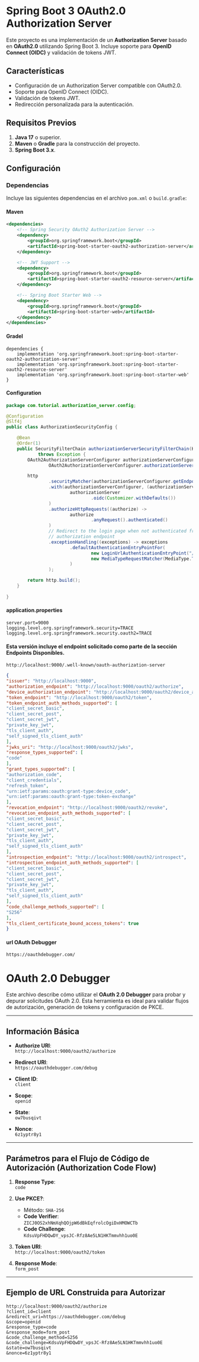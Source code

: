 # Spring Boot 3 OAuth2.0 Authorization Server

Este proyecto es una implementación de un **Authorization Server** basado en **OAuth2.0** utilizando Spring Boot 3. Incluye soporte para **OpenID Connect (OIDC)** y validación de tokens JWT.

## Características

- Configuración de un Authorization Server compatible con OAuth2.0.
- Soporte para OpenID Connect (OIDC).
- Validación de tokens JWT.
- Redirección personalizada para la autenticación.

## Requisitos Previos

1. **Java 17** o superior.
2. **Maven** o **Gradle** para la construcción del proyecto.
3. **Spring Boot 3.x**.

## Configuración

### Dependencias

Incluye las siguientes dependencias en el archivo `pom.xml` o `build.gradle`:

#### Maven

```xml
<dependencies>
    <!-- Spring Security OAuth2 Authorization Server -->
    <dependency>
        <groupId>org.springframework.boot</groupId>
        <artifactId>spring-boot-starter-oauth2-authorization-server</artifactId>
    </dependency>

    <!-- JWT Support -->
    <dependency>
        <groupId>org.springframework.boot</groupId>
        <artifactId>spring-boot-starter-oauth2-resource-server</artifactId>
    </dependency>

    <!-- Spring Boot Starter Web -->
    <dependency>
        <groupId>org.springframework.boot</groupId>
        <artifactId>spring-boot-starter-web</artifactId>
    </dependency>
</dependencies>
```
#### Gradel

```text
dependencies {
    implementation 'org.springframework.boot:spring-boot-starter-oauth2-authorization-server'
    implementation 'org.springframework.boot:spring-boot-starter-oauth2-resource-server'
    implementation 'org.springframework.boot:spring-boot-starter-web'
}

```

#### Configuration

```java
package com.tutorial.authorization_server.config;

@Configuration
@Slf4j
public class AuthorizationSecurityConfig {

    @Bean
    @Order(1)
    public SecurityFilterChain authorizationServerSecurityFilterChain(HttpSecurity http)
            throws Exception {
        OAuth2AuthorizationServerConfigurer authorizationServerConfigurer =
                OAuth2AuthorizationServerConfigurer.authorizationServer();

        http
                .securityMatcher(authorizationServerConfigurer.getEndpointsMatcher())
                .with(authorizationServerConfigurer, (authorizationServer) ->
                        authorizationServer
                                .oidc(Customizer.withDefaults())
                )
                .authorizeHttpRequests((authorize) ->
                        authorize
                                .anyRequest().authenticated()
                )
                // Redirect to the login page when not authenticated from the
                // authorization endpoint
                .exceptionHandling((exceptions) -> exceptions
                        .defaultAuthenticationEntryPointFor(
                                new LoginUrlAuthenticationEntryPoint("/login"),
                                new MediaTypeRequestMatcher(MediaType.TEXT_HTML)
                        )
                );

        return http.build();
    }
    
}

```

#### application.properties

```properties
server.port=9000
logging.level.org.springframework.security=TRACE
logging.level.org.springframework.security.oauth2=TRACE

```

#### Esta versión incluye el endpoint solicitado como parte de la sección **Endpoints Disponibles**.

````url
http://localhost:9000/.well-known/oauth-authorization-server

````
````json
{
"issuer": "http://localhost:9000",
"authorization_endpoint": "http://localhost:9000/oauth2/authorize",
"device_authorization_endpoint": "http://localhost:9000/oauth2/device_authorization",
"token_endpoint": "http://localhost:9000/oauth2/token",
"token_endpoint_auth_methods_supported": [
"client_secret_basic",
"client_secret_post",
"client_secret_jwt",
"private_key_jwt",
"tls_client_auth",
"self_signed_tls_client_auth"
],
"jwks_uri": "http://localhost:9000/oauth2/jwks",
"response_types_supported": [
"code"
],
"grant_types_supported": [
"authorization_code",
"client_credentials",
"refresh_token",
"urn:ietf:params:oauth:grant-type:device_code",
"urn:ietf:params:oauth:grant-type:token-exchange"
],
"revocation_endpoint": "http://localhost:9000/oauth2/revoke",
"revocation_endpoint_auth_methods_supported": [
"client_secret_basic",
"client_secret_post",
"client_secret_jwt",
"private_key_jwt",
"tls_client_auth",
"self_signed_tls_client_auth"
],
"introspection_endpoint": "http://localhost:9000/oauth2/introspect",
"introspection_endpoint_auth_methods_supported": [
"client_secret_basic",
"client_secret_post",
"client_secret_jwt",
"private_key_jwt",
"tls_client_auth",
"self_signed_tls_client_auth"
],
"code_challenge_methods_supported": [
"S256"
],
"tls_client_certificate_bound_access_tokens": true
}
````

#### url OAuth Debugger

````url
https://oauthdebugger.com/

````

# OAuth 2.0 Debugger

Este archivo describe cómo utilizar el **OAuth 2.0 Debugger** para probar y depurar solicitudes OAuth 2.0. Esta herramienta es ideal para validar flujos de autorización, generación de tokens y configuración de PKCE.

---

## Información Básica

- **Authorize URI**:  
  `http://localhost:9000/oauth2/authorize`

- **Redirect URI**:  
  `https://oauthdebugger.com/debug`

- **Client ID**:  
  `client`

- **Scope**:  
  `openid`

- **State**:  
  `ow7busqivt`

- **Nonce**:  
  `6z1yptr8y1`

---

## Parámetros para el Flujo de Código de Autorización (Authorization Code Flow)

1. **Response Type**:  
   `code`

2. **Use PKCE?**:
    - Método: `SHA-256`
    - **Code Verifier**:  
      `ZICJ0OS2xhNmXqhQOjpW6dBkEqfrolcOgiDxHMOWCTb`
    - **Code Challenge**:  
      `KdsuVpFHDQwDY_vpsJC-Rfz8Ae5LN1HKTmmvhh1uo0E`

3. **Token URI**:  
   `http://localhost:9000/oauth2/token`

4. **Response Mode**:  
   `form_post`

---

## Ejemplo de URL Construida para Autorizar

```plaintext
http://localhost:9000/oauth2/authorize
?client_id=client
&redirect_uri=https://oauthdebugger.com/debug
&scope=openid
&response_type=code
&response_mode=form_post
&code_challenge_method=S256
&code_challenge=KdsuVpFHDQwDY_vpsJC-Rfz8Ae5LN1HKTmmvhh1uo0E
&state=ow7busqivt
&nonce=6z1yptr8y1
````

